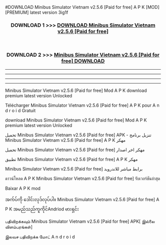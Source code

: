 #DOWNLOAD Minibus Simulator Vietnam v2.5.6  [Paid for free] A P K [MOD] [PREMIUM] latest version 3ig1f



<div align="center">

<h3>DOWNLOAD 1 >>> <a href="https://teeasianyam.web.app?sq=Minibus Simulator Vietnam v2.5.6  [Paid for free]">DOWNLOAD Minibus Simulator Vietnam v2.5.6  [Paid for free] </a></h3><br>

<h3>DOWNLOAD 2 >>> <a href="https://teeasianyam.web.app?sq=Minibus Simulator Vietnam v2.5.6  [Paid for free] ">Minibus Simulator Vietnam v2.5.6  [Paid for free]  DOWNLOAD </a></h3>

</div>


----------------------------------------------------------

----------------------------------------------------------

----------------------------------------------------------

----------------------------------------------------------


Minibus Simulator Vietnam v2.5.6  [Paid for free]  Mod A P K download premium latest version Unlocked

Télécharger Minibus Simulator Vietnam v2.5.6  [Paid for free]  A P K pour A n d r o i d Gratuit

download Minibus Simulator Vietnam v2.5.6  [Paid for free]  Mod A P K premium latest version Unlocked

تحميل Minibus Simulator Vietnam v2.5.6  [Paid for free]  APK - تنزيل برنامج Minibus Simulator Vietnam v2.5.6  [Paid for free]  A P K مهكر

تحميل Minibus Simulator Vietnam v2.5.6  [Paid for free]  مهكر اخر اصدار

تطبيق Minibus Simulator Vietnam v2.5.6  [Paid for free]  A P K مهكر

Minibus Simulator Vietnam v2.5.6  [Paid for free]  برابط مباشر للاندرويد

ดาวน์โหลด A P K Minibus Simulator Vietnam v2.5.6  [Paid for free]  รับเวอร์ชันล่าสุด

Baixar A P K mod

အက်ပ်ကို ဒေါင်းလုဒ်လုပ်ပါ။ Minibus Simulator Vietnam v2.5.6  [Paid for free]  A P K အမည်သည်ကူကိုင်Andriod ဗားရှင်း

பதிவிறக்கவும் Minibus Simulator Vietnam v2.5.6  [Paid for free]  APK[ இல்லை விளம்பரங்கள்] 
 
இலவச பதிவிறக்க மோட் A n d r o i d



